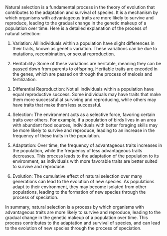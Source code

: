 Natural selection is a fundamental process in the theory of evolution that contributes to the adaptation and survival of species. It is a mechanism by which organisms with advantageous traits are more likely to survive and reproduce, leading to the gradual change in the genetic makeup of a population over time. Here is a detailed explanation of the process of natural selection:

1. Variation: All individuals within a population have slight differences in their traits, known as genetic variation. These variations can be due to mutations, recombination, or sexual reproduction.

2. Heritability: Some of these variations are heritable, meaning they can be passed down from parents to offspring. Heritable traits are encoded in the genes, which are passed on through the process of meiosis and fertilization.

3. Differential Reproduction: Not all individuals within a population have equal reproductive success. Some individuals may have traits that make them more successful at surviving and reproducing, while others may have traits that make them less successful.

4. Selection: The environment acts as a selective force, favoring certain traits over others. For example, if a population of birds lives in an area with abundant food sources, individuals with better foraging skills may be more likely to survive and reproduce, leading to an increase in the frequency of these traits in the population.

5. Adaptation: Over time, the frequency of advantageous traits increases in the population, while the frequency of less advantageous traits decreases. This process leads to the adaptation of the population to its environment, as individuals with more favorable traits are better suited to survive and reproduce.

6. Evolution: The cumulative effect of natural selection over many generations can lead to the evolution of new species. As populations adapt to their environment, they may become isolated from other populations, leading to the formation of new species through the process of speciation.

In summary, natural selection is a process by which organisms with advantageous traits are more likely to survive and reproduce, leading to the gradual change in the genetic makeup of a population over time. This process contributes to the adaptation and survival of species, and can lead to the evolution of new species through the process of speciation.